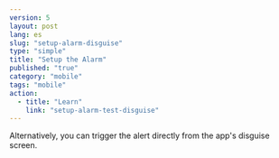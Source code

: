 ```yaml
---
version: 5
layout: post
lang: es
slug: "setup-alarm-disguise"
type: "simple"
title: "Setup the Alarm"
published: "true"
category: "mobile"
tags: "mobile"
action: 
  - title: "Learn"
    link: "setup-alarm-test-disguise"
---
```


Alternatively, you can trigger the alert directly from the app's disguise screen.
